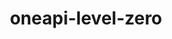 ---
title: "oneapi-level-zero"
layout: cache
categories: [package, develop]
meta: {"versions": ["1.9.9"], "compilers": ["oneapi@=2024.0.0"], "oss": ["ubuntu22.04"], "platforms": ["linux"], "targets": ["x86_64_v3"], "stacks": ["e4s-oneapi", "root"], "num_specs": 7, "num_specs_by_stack": {"e4s-oneapi": 7, "root": 7}}
spec_details: [{"hash": "nzn2pjxdtwat2u5b2ihofaxte64h6y5k", "compiler": "oneapi@=2024.0.0", "versions": ["1.9.9"], "os": "ubuntu22.04", "platform": "linux", "target": "x86_64_v3", "variants": ["build_system=cmake", "build_type=Release", "generator=make", "~ipo"], "stacks": ["e4s-oneapi", "root"], "size": "-", "tarball": "https://binaries.spack.io/develop/build_cache/linux-ubuntu22.04-x86_64_v3/oneapi-2024.0.0/oneapi-level-zero-1.9.9/linux-ubuntu22.04-x86_64_v3-oneapi-2024.0.0-oneapi-level-zero-1.9.9-nzn2pjxdtwat2u5b2ihofaxte64h6y5k.spack"}, {"hash": "vvxxr322go4ulialyn2vdfvnclsptz6z", "compiler": "oneapi@=2024.0.0", "versions": ["1.9.9"], "os": "ubuntu22.04", "platform": "linux", "target": "x86_64_v3", "variants": ["build_system=cmake", "build_type=Release", "generator=make", "~ipo"], "stacks": ["e4s-oneapi", "root"], "size": "-", "tarball": "https://binaries.spack.io/develop/build_cache/linux-ubuntu22.04-x86_64_v3/oneapi-2024.0.0/oneapi-level-zero-1.9.9/linux-ubuntu22.04-x86_64_v3-oneapi-2024.0.0-oneapi-level-zero-1.9.9-vvxxr322go4ulialyn2vdfvnclsptz6z.spack"}, {"hash": "2nrxavftinabdfnkvrm4wjcka3gg2qnh", "compiler": "oneapi@=2024.0.0", "versions": ["1.9.9"], "os": "ubuntu22.04", "platform": "linux", "target": "x86_64_v3", "variants": ["build_system=cmake", "build_type=Release", "generator=make", "~ipo"], "stacks": ["e4s-oneapi", "root"], "size": "-", "tarball": "https://binaries.spack.io/develop/build_cache/linux-ubuntu22.04-x86_64_v3/oneapi-2024.0.0/oneapi-level-zero-1.9.9/linux-ubuntu22.04-x86_64_v3-oneapi-2024.0.0-oneapi-level-zero-1.9.9-2nrxavftinabdfnkvrm4wjcka3gg2qnh.spack"}, {"hash": "77vewrbguwf7x65vatztpc7vdadi572m", "compiler": "oneapi@=2024.0.0", "versions": ["1.9.9"], "os": "ubuntu22.04", "platform": "linux", "target": "x86_64_v3", "variants": ["build_system=cmake", "build_type=Release", "generator=make", "~ipo"], "stacks": ["e4s-oneapi", "root"], "size": "-", "tarball": "https://binaries.spack.io/develop/build_cache/linux-ubuntu22.04-x86_64_v3/oneapi-2024.0.0/oneapi-level-zero-1.9.9/linux-ubuntu22.04-x86_64_v3-oneapi-2024.0.0-oneapi-level-zero-1.9.9-77vewrbguwf7x65vatztpc7vdadi572m.spack"}, {"hash": "xfgcut4tevlmqpthu3yt4qndcigkf6hw", "compiler": "oneapi@=2024.0.0", "versions": ["1.9.9"], "os": "ubuntu22.04", "platform": "linux", "target": "x86_64_v3", "variants": ["build_system=cmake", "build_type=Release", "generator=make", "~ipo"], "stacks": ["e4s-oneapi", "root"], "size": "-", "tarball": "https://binaries.spack.io/develop/build_cache/linux-ubuntu22.04-x86_64_v3/oneapi-2024.0.0/oneapi-level-zero-1.9.9/linux-ubuntu22.04-x86_64_v3-oneapi-2024.0.0-oneapi-level-zero-1.9.9-xfgcut4tevlmqpthu3yt4qndcigkf6hw.spack"}, {"hash": "p3o6bdnznnpmwwb7cqq2isdoef7k5jrn", "compiler": "oneapi@=2024.0.0", "versions": ["1.9.9"], "os": "ubuntu22.04", "platform": "linux", "target": "x86_64_v3", "variants": ["build_system=cmake", "build_type=Release", "generator=make", "~ipo"], "stacks": ["e4s-oneapi", "root"], "size": "-", "tarball": "https://binaries.spack.io/develop/build_cache/linux-ubuntu22.04-x86_64_v3/oneapi-2024.0.0/oneapi-level-zero-1.9.9/linux-ubuntu22.04-x86_64_v3-oneapi-2024.0.0-oneapi-level-zero-1.9.9-p3o6bdnznnpmwwb7cqq2isdoef7k5jrn.spack"}, {"hash": "qxp35aegxra5hjzemmsesd4yd2ru4wzi", "compiler": "oneapi@=2024.0.0", "versions": ["1.9.9"], "os": "ubuntu22.04", "platform": "linux", "target": "x86_64_v3", "variants": ["build_system=cmake", "build_type=Release", "generator=make", "~ipo"], "stacks": ["e4s-oneapi", "root"], "size": "-", "tarball": "https://binaries.spack.io/develop/build_cache/linux-ubuntu22.04-x86_64_v3/oneapi-2024.0.0/oneapi-level-zero-1.9.9/linux-ubuntu22.04-x86_64_v3-oneapi-2024.0.0-oneapi-level-zero-1.9.9-qxp35aegxra5hjzemmsesd4yd2ru4wzi.spack"}]
---